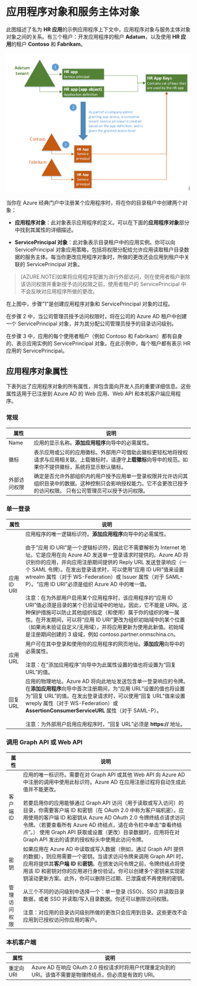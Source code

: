 <properties
   pageTitle="应用程序对象和服务主体对象"
   description="介绍 Azure Active Directory 中应用程序对象和 ServicePrincipal 对象之间的关系"
   documentationCenter="dev-center-name"
   authors="msmbaldwin"
   manager="mbaldwin"
   services="active-directory"
   editor=""/>

<tags
   ms.service="active-directory"
   ms.date="09/17/2015"
   wacn.date="01/21/2016"/>


# 应用程序对象和服务主体对象

此图描述了名为 **HR 应用**的示例应用程序上下文中，应用程序对象与服务主体对象对象之间的关系。有三个租户：开发应用程序的租户 **Adatum**，以及使用 **HR 应用**的租户 **Contoso** 和 **Fabrikam**。

![应用程序对象和 ServicePrincipal 对象之间的关系](./media/active-directory-application-objects/application-objects-relationship.png)


当你在 Azure 经典门户中注册某个应用程序时，将在你的目录租户中创建两个对象：

- **应用程序对象**：此对象表示应用程序的定义。可以在下面的**应用程序对象**部分中找到其属性的详细描述。

- **ServicePrincipal 对象**：此对象表示目录租户中的应用实例。你可以向 ServicePrincipal 对象应用策略，包括将权限分配给允许应用读取租户目录数据的服务主体。每当你更改应用程序对象时，所做的更改还会应用到租户中关联的 ServicePrincipal 对象。


> [AZURE.NOTE]如果将应用程序配置为进行外部访问，则在使用者租户删除该访问权限并重新授予访问权限之前，使用者租户的 ServicePrincipal 中不会反映对应用程序所做的更改。
 


在上图中，步骤“1”是创建应用程序对象和 ServicePrincipal 对象的过程。

在步骤 2 中，当公司管理员授予访问权限时，将在公司的 Azure AD 租户中创建一个 ServicePrincipal 对象，并为其分配公司管理员授予的目录访问级别。

在步骤 3 中，应用的每个使用者租户（例如 Contoso 和 Fabrikam）都有自身的、表示应用实例的 ServicePrincipal 对象。在此示例中，每个租户都有表示 HR 应用的 ServicePrincipal。
 




## 应用程序对象属性

下表列出了应用程序对象的所有属性，并包含面向开发人员的重要详细信息。这些属性适用于已注册到 Azure AD 的 Web 应用、Web API 和本机客户端应用程序。

 
### 常规

|属性 | 说明|
| ------------- | -----------|
| Name | 应用的显示名称。**添加应用程序**向导中的必需属性。
| 徽标 | 表示应用或公司的应用徽标。外部用户可借助此徽标更轻松地将授权请求与应用相关联。上载徽标时，请遵守**上载徽标**向导中的规范。如果你不提供徽标，系统将显示默认徽标。
| 外部访问权限 | 确定是否允许外部组织内的用户授予应用单一登录权限并允许访问其组织目录中的数据。这种控制只会影响授权能力。它不会更改已授予的访问权限。 只有公司管理员可以授予访问权限。
 

### 单一登录
 
|属性 | 说明|
| ------------- | ----------- |
| 应用 ID URI | 应用程序的唯一逻辑标识符。**添加应用程序**向导中的必需属性。<br><br>由于“应用 ID URI”是一个逻辑标识符，因此它不需要解析为 Internet 地址。它是应用在向 Azure AD 发送单一登录请求时提供的。Azure AD 将识别你的应用，并向应用注册期间提供的 Reply URL 发送登录响应（一个 SAML 令牌）。在发出登录请求时，可以使用“应用 ID URI”值来设置 wtrealm 属性（对于 WS-Federation）或 Issuer 属性（对于 SAML-P）。“应用 ID URI”必须是组织 Azure AD 中的唯一值。<br><br>注意：在为外部用户启用某个应用程序时，该应用程序的“应用 ID URI”值必须是目录的某个已验证域中的地址。因此，它不能是 URN。这种保护措施可以防止其他组织指定（和使用）属于你的组织的唯一属性。在开发期间，可以将“应用 ID URI”更改为组织初始域中的某个位置（如果尚未验证自定义/无用域），并将应用更新为使用此新值。初始域是注册期间创建的 3 级域，例如 contoso.partner.onmschina.cn。
| 应用 URL | 用户可在其中登录和使用你的应用程序的网页地址。**添加应用**向导中的必需属性。<br><BR>注意：在“添加应用程序”向导中为此属性设置的值也将设置为“回复 URL”的值。
| 回复 URL | 应用的物理地址。Azure AD 将向此地址发送包含单一登录响应的令牌。在**添加应用程序**向导中首次注册期间，为“应用 URL”设置的值也将设置为“回复 URL”的值。在发出登录请求时，可以使用“回复 URL”值来设置 wreply 属性（对于 WS-Federation）或 **AssertionConsumerServiceURL** 属性（对于 SAML-P）。<br><BR>注意：为外部用户启用应用程序时，“回复 URL”必须是 **https://** 地址。| 联合元数据 URL |（可选）。表示应用程序的联合元数据文档的实际 URL。必须使用该属性来支持 SAML-P 注销。Azure AD 将下载的元数据文档的此终结点上托管，并使用它来发现用于验证你注销请求和你的应用注销 URL 上的签名的证书的公共部分。当你首次添加你的应用时，不能配置此属性。它可以仅配置更高版本。<br><BR>**注意：如果你需要支持 SAML-P 注销，但你的应用没有联合身份验证元数据终结点，请与联系客户支持有关其他选项。
 

### 调用 Graph API 或 Web API
 
|属性 | 说明|
| ------------- | ----------- |
| 客户端 ID | 应用的唯一标识符。需要在对 Graph API 或其他 Web API 向 Azure AD 中注册的调用中使用此标识符。Azure AD 在应用注册过程将自动生成此值并不能更改。<BR><BR>若要启用你的应用能够通过 Graph API 访问（用于读取或写入访问）的目录，你需要客户端 ID 和密钥（在 OAuth 2.0 中称为客户端机密）。应用使用的客户端 ID 和密钥从 Azure AD OAuth 2.0 令牌终结点请求访问令牌。（若要查看所有 Azure AD 终结点，请在命令栏中单击“查看终结点”。） 使用 Graph API 获取或设置（更改）目录数据时，应用将在对 Graph API 发出的请求的授权标头中使用此访问令牌。
| 密钥 | 如果应用在 Azure AD 中读取或写入数据（例如，通过 Graph API 提供的数据），则应用需要一个密钥。当请求访问令牌来调用 Graph API 时，应用将提供其**客户端 ID** 和**密钥**。在颁发访问令牌之前，令牌终结点将使用该 ID 和密钥对你的应用进行身份验证。你可以创建多个密钥来实现密钥滚动更新方案。此外，你可以删除已过期、已泄露或不再使用的密钥。
| 管理访问权限 | 从三个不同的访问级别中选择一个：单一登录 (SSO)、SSO 并读取目录数据，或者 SSO 并读取/写入目录数据。你还可以删除访问权限。<br><BR>注意：对应用的目录访问级别所做的更改只会应用到目录。这些更改不会应用到已授权访问你应用的客户。
 
 
### 本机客户端
 
|属性 | 说明
| ------------- | -----------| 
| 重定向 URI | Azure AD 在响应 OAuth 2.0 授权请求时将用户代理重定向到的 URI。该值不需要是物理终结点，但必须是有效的 URI。

 


 
 

<!---HONumber=79-->